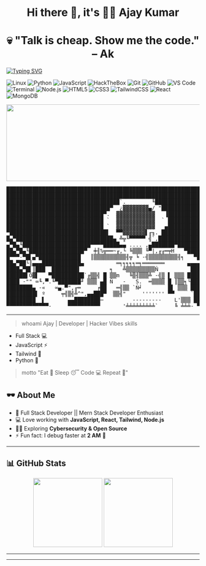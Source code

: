 

<h1 align="center" color="red" >Hi there 👋, it's 👨‍💻 Ajay Kumar  </h1>

<h1  align="center"> 💀 "Talk is cheap. Show me the code." – Ak  </h1>

 [![Typing SVG](https://readme-typing-svg.herokuapp.com?font=Fira+Code&pause=1000&color=00FF00&center=true&vCenter=true&width=600&lines=👨‍💻+Coder+%7C+💀+Hacker+Vibes;Always+Learning+New+Tech;Open+Source+%26+Code+Lover)](https://git.io/typing-svg)


![Linux](https://img.shields.io/badge/Linux-000000?style=for-the-badge&logo=linux&logoColor=green)
![Python](https://img.shields.io/badge/Python-000000?style=for-the-badge&logo=python&logoColor=green)
![JavaScript](https://img.shields.io/badge/JavaScript-000000?style=for-the-badge&logo=javascript&logoColor=green)
![HackTheBox](https://img.shields.io/badge/HackTheBox-000000?style=for-the-badge&logo=hackthebox&logoColor=green)
![Git](https://img.shields.io/badge/Git-000000?style=for-the-badge&logo=git&logoColor=green)
![GitHub](https://img.shields.io/badge/GitHub-000000?style=for-the-badge&logo=github&logoColor=green)
![VS Code](https://img.shields.io/badge/VS%20Code-000000?style=for-the-badge&logo=visualstudiocode&logoColor=green)
![Terminal](https://img.shields.io/badge/Terminal-000000?style=for-the-badge&logo=gnometerminal&logoColor=green)
![Node.js](https://img.shields.io/badge/Node.js-000000?style=for-the-badge&logo=nodedotjs&logoColor=green)
![HTML5](https://img.shields.io/badge/HTML5-000000?style=for-the-badge&logo=html5&logoColor=green)
![CSS3](https://img.shields.io/badge/CSS3-000000?style=for-the-badge&logo=css3&logoColor=green)
![TailwindCSS](https://img.shields.io/badge/TailwindCSS-000000?style=for-the-badge&logo=tailwindcss&logoColor=green)
![React](https://img.shields.io/badge/React-000000?style=for-the-badge&logo=react&logoColor=green)
![MongoDB](https://img.shields.io/badge/MongoDB-000000?style=for-the-badge&logo=mongodb&logoColor=green)

<p align="center">
   <img src="https://media1.giphy.com/media/v1.Y2lkPTc5MGI3NjExcHQ3amZ1bGFrdTVmc3prdWM3MHY5aDAwcjNlMW1udDdiOHBncmRoZyZlcD12MV9pbnRlcm5hbF9naWZfYnlfaWQmY3Q9Zw/JTheOT8fz6vMzQeFmB/giphy.gif" height="200" width="1000" />
</p>

 <pre>
████████████████████████████████████████████████████████████  ██╗  ██╗███████╗██╗     ██╗      ██████╗
████████████████████████████████████████████████████████████  ██║  ██║██╔════╝██║     ██║     ██╔═══██╗
███████████████████████████████████`.        ╙██████████████  ███████║█████╗  ██║     ██║     ██║   ██║
████████████████████████████████▀  ¿▓▓▓▓▓▓▓▓▄/ "████████████  ██╔══██║██╔══╝  ██║     ██║     ██║   ██║
██████████████████████████████▀.  ▓▓▓▓▓▓▓▓▓▓▓▓   ▐██████████  ██║  ██║███████╗███████╗███████╗╚██████╔╝▄█╗
██████████████████████████████ `  ▓▓▓▓▓▓▓▓▓▓▓▓  ` ██████████  ╚═╝  ╚═╝╚══════╝╚══════╝╚══════╝ ╚═════╝ ╚═╝
██████████████████████████████ `  ▓▓▓▓▓▓▓▓▓▓▓▓   ▄██████████
▀██████████████████████████████▌  ▀▀▓▓▓▓▓▓▓▌╓╖. ████████████  ███╗   ██╗██╗ ██████╗███████╗  ████████╗ ██████╗
█▄▀██████████████████████████████▄ ╩╦╙▀▀▀▀▀ ╣`,█████████████  ████╗  ██║██║██╔════╝██╔════╝  ╚══██╔══╝██╔═══██╗
▄▀█▄╙█████████████████████▀▀▀▀█████▄▄ .... ,▄███████▀███████  ██╔██╗ ██║██║██║     █████╗       ██║   ██║   ██║
██▄▀█▄╙█████████████████▀  ╪╢%╦══~╓,└ ╚▒▒▒ ╙▀|,╓╓═╤H   ▀████  ██║╚██╗██║██║██║     ██╔══╝       ██║   ██║   ██║
█▀▀▀-▀█▌▄▀█████████████   ║▒▒▒▒▒▒▒▒▒▒╢╦ ╘ -╣▒▒▒▒▒▒▒▒▒╢╕   ▀█  ██║ ╚████║██║╚██████╗███████╗     ██║   ╚██████╔╝
██▄▀██└║▄▄▄████████████▄          ═╕╕╕╕╕═╕═══════       ▄▄▄▄  ╚═╝  ╚═══╝╚═╝ ╚═════╝╚══════╝     ╚═╝    ╚═════╝
████▄▀█▌║███  ████████▌         ╕   ╩▒▒▒▒▒▒▒▒▒Ñ          ███
██████▌Ö▓▌   ▀██████████`╔▒▒╣ █ ▒▒m   ╚▒╢▒▒▒╩ -╣▒ ▌ ▒▒▒ ████  ███╗   ███╗███████╗███████╗████████╗  ██╗   ██╗ ██████╗ ██╗   ██╗
████ -"" ∞╙,▀.╙▀███████╜ ▒▒▒ ▄█ Ñ   -   S.  ═▒▒▒▒ █ ║▒▒╕└███  ████╗ ████║██╔════╝██╔════╝╚══██╔══╝  ╚██╗ ██╔╝██╔═══██╗██║   ██║
████████▄ -«   ∞▄.▀",╓═     ╒██   ═╣▒▒ `Ñ╛        █▌ ▒▒▒ ███  ██╔████╔██║█████╗  █████╗     ██║      ╚████╔╝ ██║   ██║██║   ██║
█████████▌ º     ╤╣▒╣╩^",▄▄███▀  ▒▒╣"     ''''''' ▀▀     `██  ██║╚██╔╝██║██╔══╝  ██╔══╝     ██║       ╚██╔╝  ██║   ██║██║   ██║
█████████  ▌       ▄▄████████─         ---------    L'▒▒▒ ██  ██║ ╚═╝ ██║███████╗███████╗   ██║        ██║   ╚██████╔╝╚██████╔╝
▀▀▀▀▀▀▀▀▀▀▀▀▀-     ▀▀▀▀▀▀▀▀▀▀       '╧╧╧╧╧╧╧╧╧`     ╚ ╧╧╧- ▀  ╚═╝     ╚═╝╚══════╝╚══════╝   ╚═╝        ╚═╝    ╚═════╝  ╚═════╝
</pre>

---
> whoami
  Ajay | Developer | Hacker Vibes
> skills
  - Full Stack 💻
  - JavaScript ⚡
  - Tailwind 🎨
  - Python 🐍
> motto
  "Eat 🍕 Sleep 😴 Code 💻 Repeat 🔁"





## 🕶️ About Me  

- 🚀 Full Stack Developer || Mern Stack Developer Enthusiast
- 💻 Love working with **JavaScript, React, Tailwind, Node.js**  
- 🧑‍💻 Exploring **Cybersecurity & Open Source**  
- ⚡ Fun fact: I debug faster at **2 AM** 🌙  

---



## 📊 GitHub Stats  

<p align="center">
  <img src="https://github-readme-stats.vercel.app/api?username=Ajay-kumar-882&show_icons=true&theme=radical" height="180" />
  <img src="https://github-readme-streak-stats.herokuapp.com/?user=Ajay-kumar-882&theme=radical" height="180" />
</p>

----



---




   
